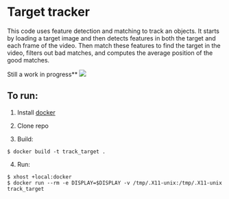 # Target tracker
This code uses feature detection and matching to track an objects. It starts by loading a target image and then detects features in both the target and each frame of the video. Then match these features to find the target in the video, filters out bad matches, and computes the average position of the good matches.

Still a work in progress**
![](assets/results.gif)

## To run:
1. Install [docker](https://docs.docker.com/engine/install/)

2. Clone repo

3. Build:
```
$ docker build -t track_target .
```

4. Run:
```
$ xhost +local:docker
$ docker run --rm -e DISPLAY=$DISPLAY -v /tmp/.X11-unix:/tmp/.X11-unix track_target
```

